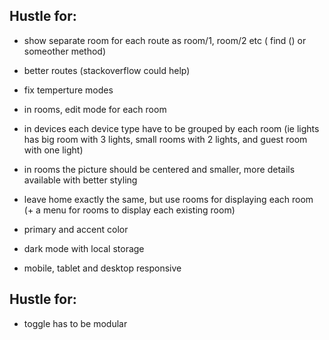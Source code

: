 ## Hustle for:
- show separate room for each route as room/1, room/2 etc ( find () or someother method)
- better routes (stackoverflow could help)
- fix temperture modes
- in rooms, edit mode for each room
- in devices each device type have to be grouped by each room (ie lights has big room with 3 lights, small rooms with 2 lights, and guest room with one light)
- in rooms the picture should be centered and smaller, more details available with better styling


- leave home exactly the same, but use rooms for displaying each room (+ a menu for rooms to display each existing room)

- primary and accent color
- dark mode with local storage
- mobile, tablet and desktop responsive


## Hustle for:
- toggle has to be modular